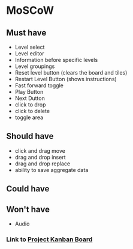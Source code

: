 # MoSCoW

## Must have
- Level select
- Level editor
- Information before specific levels
- Level groupings
- Reset level button (clears the board and tiles)
- Restart Level Button (shows instructions)
- Fast forward toggle
- Play Button
- Next Dutton
- click to drop
- click to delete
- toggle area


## Should have
- click and drag move
- drag and drop insert
- drag and drop replace
- ability to save aggregate data

## Could have


## Won't have
- Audio

### Link to [Project Kanban Board](https://github.com/jhalljhall/ainc-lightbot/projects/1)

